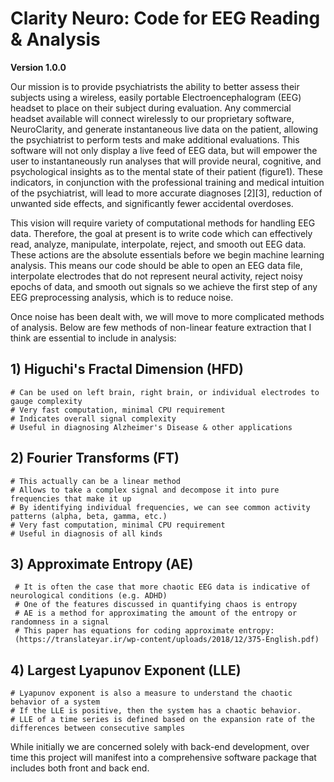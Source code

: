 # Clarity Neuro: Code for EEG Reading & Analysis

**Version 1.0.0**

Our mission is to provide psychiatrists the ability to better assess their subjects using a wireless, easily portable Electroencephalogram (EEG) headset to place on their subject during evaluation. Any commercial headset available will connect wirelessly to our proprietary software, NeuroClarity, and generate instantaneous live data on the patient, allowing the psychiatrist to perform tests and make additional evaluations. This software will not only display a live feed of EEG data, but will empower the user to instantaneously run analyses that will provide neural, cognitive, and psychological insights as to the mental state of their patient (figure1). These indicators, in conjunction with the professional training and medical intuition of the psychiatrist, will lead to more accurate diagnoses [2][3], reduction of unwanted side effects, and significantly fewer accidental overdoses.

This vision will require variety of computational methods for handling EEG data. Therefore, the goal at present is to write code which can effectively read, analyze, manipulate, interpolate, reject, and smooth out EEG data. These actions are the absolute essentials before we begin machine learning analysis. This means our code should be able to open an EEG data file, interpolate electrodes that do not represent neural activity, reject noisy epochs of data, and smooth out signals so we achieve the first step of any EEG preprocessing analysis, which is to reduce noise.

Once noise has been dealt with, we will move to more complicated methods of analysis. Below are few methods of non-linear feature extraction that I think are essential to include in analysis:

## 1) Higuchi's Fractal Dimension (HFD)
    # Can be used on left brain, right brain, or individual electrodes to gauge complexity
    # Very fast computation, minimal CPU requirement
    # Indicates overall signal complexity
    # Useful in diagnosing Alzheimer's Disease & other applications

## 2) Fourier Transforms (FT)
    # This actually can be a linear method
    # Allows to take a complex signal and decompose it into pure frequencies that make it up
    # By identifying individual frequencies, we can see common activity patterns (alpha, beta, gamma, etc.)
    # Very fast computation, minimal CPU requirement
    # Useful in diagnosis of all kinds

## 3) Approximate Entropy (AE)
     # It is often the case that more chaotic EEG data is indicative of neurological conditions (e.g. ADHD)
     # One of the features discussed in quantifying chaos is entropy
     # AE is a method for approximating the amount of the entropy or randomness in a signal
     # This paper has equations for coding approximate entropy:
     (https://translateyar.ir/wp-content/uploads/2018/12/375-English.pdf)

## 4) Largest Lyapunov Exponent (LLE)
    # Lyapunov exponent is also a measure to understand the chaotic behavior of a system
    # If the LLE is positive, then the system has a chaotic behavior.
    # LLE of a time series is defined based on the expansion rate of the differences between consecutive samples


While initially we are concerned solely with back-end development, over time this project will manifest into a comprehensive software package that includes both front and back end.
